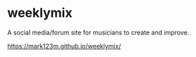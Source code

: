 # weeklymix

A social media/forum site for musicians to create and improve.

https://mark123m.github.io/weeklymix/
